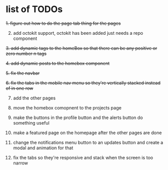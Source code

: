 # list of TODOs
~~1. figure out how to do the page tab thing for the pages~~

2. add octokit support, octokit has been added just needs a repo component

~~3. add dynamic tags to the homeBox so that there can be any positive or zero number n tags~~

~~4. add dynamic posts to the homebox component~~

~~5. fix the navbar~~

~~6. fix the tabs in the mobile nav menu so they're vertically stacked instead of in one row~~

7. add the other pages

8. move the homebox comopnent to the projects page

9. make the buttons in the profile button and the alerts button do something useful

10. make a featured page on the homepage after the other pages are done

11. change the notifications menu button to an updates button and create a modal and animation for that

12. fix the tabs so they're responsive and stack when the screen is too narrow 